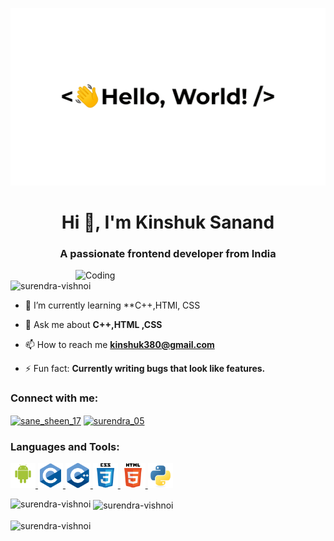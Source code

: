 ![MasterHead](https://raw.githubusercontent.com/amaan14999/amaan14999/refs/heads/main/greetings.gif)

<h1 align="center">Hi 👋, I'm   Kinshuk Sanand</h1>
<h3 align="center">A passionate frontend developer from India</h3>
<img align="right" alt="Coding" width="400" src="https://user-images.githubusercontent.com/74038190/216644497-1951db19-8f3d-4e44-ac08-8e9d7e0d94a7.gif">


<p align="left"> <img src="https://komarev.com/ghpvc/?username=surendra-vishnoi&label=Profile%20views&color=0e75b6&style=flat" alt="surendra-vishnoi" /> </p>

- 🌱 I’m currently learning **C++,HTMl, CSS 

- 💬 Ask me about **C++,HTML ,CSS**

- 📫 How to reach me **kinshuk380@gmail.com**
- ⚡ Fun fact: **Currently writing bugs that look like features.**

<h3 align="left">Connect with me:</h3>
<p align="left">
<a href="https://www.codechef.com/users/sane_sheen_17" target="blank"><img align="center" src="https://cdn.jsdelivr.net/npm/simple-icons@3.1.0/icons/codechef.svg" alt="sane_sheen_17" height="30" width="40" /></a>
<a href="https://codeforces.com/profile/surendra_05" target="blank"><img align="center" src="https://raw.githubusercontent.com/rahuldkjain/github-profile-readme-generator/master/src/images/icons/Social/codeforces.svg" alt="surendra_05" height="30" width="40" /></a>
</p>

<h3 align="left">Languages and Tools:</h3>
<p align="left"> <a href="https://developer.android.com" target="_blank" rel="noreferrer"> <img src="https://raw.githubusercontent.com/devicons/devicon/master/icons/android/android-original-wordmark.svg" alt="android" width="40" height="40"/> </a> <a href="https://www.cprogramming.com/" target="_blank" rel="noreferrer"> <img src="https://raw.githubusercontent.com/devicons/devicon/master/icons/c/c-original.svg" alt="c" width="40" height="40"/> </a> <a href="https://www.w3schools.com/cpp/" target="_blank" rel="noreferrer"> <img src="https://raw.githubusercontent.com/devicons/devicon/master/icons/cplusplus/cplusplus-original.svg" alt="cplusplus" width="40" height="40"/> </a> <a href="https://www.w3schools.com/css/" target="_blank" rel="noreferrer"> <img src="https://raw.githubusercontent.com/devicons/devicon/master/icons/css3/css3-original-wordmark.svg" alt="css3" width="40" height="40"/> </a> <a href="https://www.w3.org/html/" target="_blank" rel="noreferrer"> <img src="https://raw.githubusercontent.com/devicons/devicon/master/icons/html5/html5-original-wordmark.svg" alt="html5" width="40" height="40"/> </a> <a href="https://www.python.org" target="_blank" rel="noreferrer"> <img src="https://raw.githubusercontent.com/devicons/devicon/master/icons/python/python-original.svg" alt="python" width="40" height="40"/> </a> </p>

<p><img align="left" src="https://github-readme-stats.vercel.app/api/top-langs?username=surendra-vishnoi&show_icons=true&locale=en&layout=compact" alt="surendra-vishnoi" /></p>

<p>&nbsp;<img align="center" src="https://github-readme-stats.vercel.app/api?username=surendra-vishnoi&show_icons=true&locale=en" alt="surendra-vishnoi" /></p>

<p><img align="center" src="https://github-readme-streak-stats.herokuapp.com/?user=surendra-vishnoi&" alt="surendra-vishnoi" /></p>
